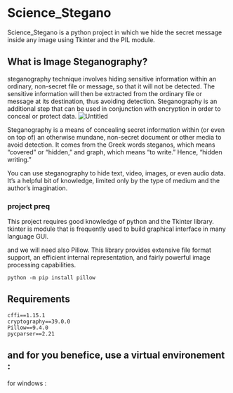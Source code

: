 # Science_Stegano

Science_Stegano is a python project in which we hide the secret message inside any image using Tkinter and the PIL module.

## What is Image Steganography?

 steganography technique involves hiding sensitive information within an ordinary, non-secret file or message, so that it will not be detected. The sensitive information will then be extracted from the ordinary file or message at its destination, thus avoiding detection. Steganography is an additional step that can be used in conjunction with encryption in order to conceal or protect data.
![Untitled](https://s3-us-west-2.amazonaws.com/secure.notion-static.com/8273e7a4-91d8-42af-a3d7-7aca637c9e28/Untitled.png)

Steganography is a means of concealing secret information within (or even on top of) an otherwise mundane, non-secret document or other media to avoid detection. It comes from the Greek words steganos, which means “covered” or “hidden,” and graph, which means “to write.” Hence, “hidden writing.”

You can use steganography to hide text, video, images, or even audio data. It’s a helpful bit of knowledge, limited only by the type of medium and the author’s imagination.


### project preq

This project requires good knowledge of python and the Tkinter library. 
tkinter is module that is frequently used to build graphical interface in many language GUI.

and we will need also Pillow.
This library provides extensive file format support, an efficient internal representation, and fairly powerful image processing capabilities.

```
python -m pip install pillow
```

## Requirements

```
cffi==1.15.1
cryptography==39.0.0
Pillow==9.4.0
pycparser==2.21
```

## and for you benefice, use a virtual environement :

for windows :
